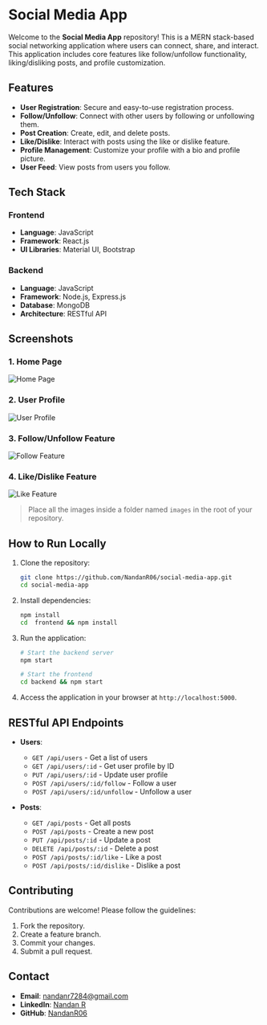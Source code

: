 # Social Media App

Welcome to the **Social Media App** repository! This is a MERN stack-based social networking application where users can connect, share, and interact. This application includes core features like follow/unfollow functionality, liking/disliking posts, and profile customization.

## Features

- **User Registration**: Secure and easy-to-use registration process.
- **Follow/Unfollow**: Connect with other users by following or unfollowing them.
- **Post Creation**: Create, edit, and delete posts.
- **Like/Dislike**: Interact with posts using the like or dislike feature.
- **Profile Management**: Customize your profile with a bio and profile picture.
- **User Feed**: View posts from users you follow.

## Tech Stack

### Frontend
- **Language**: JavaScript
- **Framework**: React.js
- **UI Libraries**: Material UI, Bootstrap

### Backend
- **Language**: JavaScript
- **Framework**: Node.js, Express.js
- **Database**: MongoDB
- **Architecture**: RESTful API

## Screenshots

### 1. Home Page
![Home Page](./images/homepage.png)

### 2. User Profile
![User Profile](./images/user_profile.png)

### 3. Follow/Unfollow Feature
![Follow Feature](./images/follow_feature.png)

### 4. Like/Dislike Feature
![Like Feature](./images/like_feature.png)

> Place all the images inside a folder named `images` in the root of your repository.

## How to Run Locally

1. Clone the repository:
   ```bash
   git clone https://github.com/NandanR06/social-media-app.git
   cd social-media-app
   ```

2. Install dependencies:
   ```bash
   npm install
   cd  frontend && npm install
   ```

3. Run the application:
   ```bash
   # Start the backend server
   npm start

   # Start the frontend
   cd backend && npm start
   ```

4. Access the application in your browser at `http://localhost:5000`.

## RESTful API Endpoints

- **Users**:
  - `GET /api/users` - Get a list of users
  - `GET /api/users/:id` - Get user profile by ID
  - `PUT /api/users/:id` - Update user profile
  - `POST /api/users/:id/follow` - Follow a user
  - `POST /api/users/:id/unfollow` - Unfollow a user

- **Posts**:
  - `GET /api/posts` - Get all posts
  - `POST /api/posts` - Create a new post
  - `PUT /api/posts/:id` - Update a post
  - `DELETE /api/posts/:id` - Delete a post
  - `POST /api/posts/:id/like` - Like a post
  - `POST /api/posts/:id/dislike` - Dislike a post

## Contributing

Contributions are welcome! Please follow the guidelines:

1. Fork the repository.
2. Create a feature branch.
3. Commit your changes.
4. Submit a pull request.


## Contact

- **Email**: [nandanr7284@gmail.com](mailto:nandanr7284@gmail.com)
- **LinkedIn**: [Nandan R](https://www.linkedin.com/in/nandan-r-489480273/)
- **GitHub**: [NandanR06](https://github.com/NandanR06)
